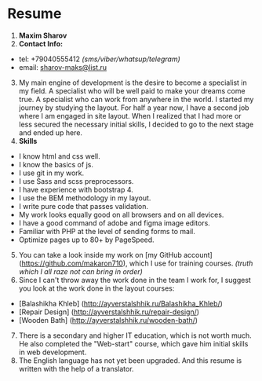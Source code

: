 # Resume
1. **Maxim Sharov**
2. **Contact Info:**
  - tel: +79040555412 *(sms/viber/whatsup/telegram)*
  - email: sharov-maks@list.ru
3. My main engine of development is the desire to become a specialist in my field.
A specialist who will be well paid to make your dreams come true.
A specialist who can work from anywhere in the world.
I started my journey by studying the layout. For half a year now, I have a second job where I am engaged in site layout.
When I realized that I had more or less secured the necessary initial skills, I decided to go to the next stage and ended up here.
4. **Skills**
  - I know html and css well.
  - I know the basics of js.
  - I use git in my work.
  - I use Sass and scss preprocessors.
  - I have experience with bootstrap 4.
  - I use the BEM methodology in my layout.
  - I write pure code that passes validation.
  - My work looks equally good on all browsers and on all devices.
  - I have a good command of adobe and figma image editors.
  - Familiar with PHP at the level of sending forms to mail.
  - Optimize pages up to 80+ by PageSpeed.
5. You can take a look inside my work on [my GitHub account] (https://github.com/makaron710), which I use for training courses. *(truth which I all raze not can bring in order)*
6. Since I can't throw away the work done in the team I work for, I suggest you look at the work done in the layout courses:
  - [Balashikha Khleb] (http://ayverstalshhik.ru/Balashikha_Khleb/) 
  - [Repair Design] (http://ayverstalshhik.ru/repair-design/)
  - [Wooden Bath] (http://ayverstalshhik.ru/wooden-bath/)
7. There is a secondary and higher IT education, which is not worth much.
He also completed the "Web-start" course, which gave him initial skills in web development.
8. The English language has not yet been upgraded. And this resume is written with the help of a translator.